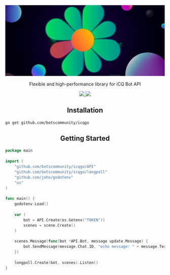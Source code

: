 <img src="preview.png">

<p align="center">Flexible and high-performance library for iCQ Bot API</p>

<div align="center">
	<a href="https://pkg.go.dev/github.com/botscommunity/icqgo">
		<img src="https://img.shields.io/static/v1?label=go&message=reference&color=00add8&logo=go" />
	</a>
	<a href="http://www.opensource.org/licenses/MIT">
		<img src="https://img.shields.io/badge/license-MIT-lime.svg" />
	</a>
</div>

<h2 align="center">Installation</h2>

```bash
go get github.com/botscommunity/icqgo
```

<h2 align="center">Getting Started</h2>

```go
package main

import (
	"github.com/botscommunity/icqgo/API"
	"github.com/botscommunity/icqgo/longpoll"
	"github.com/joho/godotenv"
	"os"
)

func main() {
	godotenv.Load()

	var (
        bot = API.Create(os.Getenv("TOKEN"))
	    scenes = scene.Create()
    )

    scenes.Message(func(bot *API.Bot, message update.Message) {
		bot.SendMessage(message.Chat.ID, "echo message: " + message.Text)
	})

	longpoll.Create(bot, scenes).Listen()
}
```